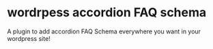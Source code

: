 # wordrpess accordion FAQ schema
A plugin to add accordion FAQ Schema everywhere you want in your wordpress site!
